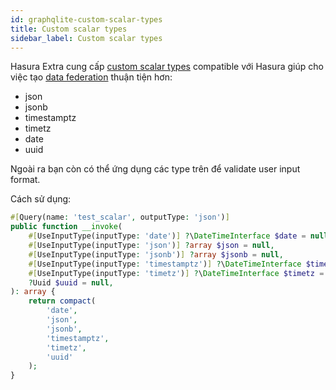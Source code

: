 ```yaml
---
id: graphqlite-custom-scalar-types
title: Custom scalar types
sidebar_label: Custom scalar types
---
```


Hasura Extra cung cấp [custom scalar types](https://graphqlite.thecodingmachine.io/docs/custom-types#registering-a-custom-scalar-type-advanced) compatible với Hasura giúp cho việc tạo
[data federation](https://hasura.io/docs/latest/graphql/core/databases/postgres/schema/remote-relationships/remote-schema-relationships.html)
thuận tiện hơn:

+ json
+ jsonb
+ timestamptz
+ timetz
+ date
+ uuid

Ngoài ra bạn còn có thể ứng dụng các type trên để validate user input format.

Cách sử dụng:

```php
#[Query(name: 'test_scalar', outputType: 'json')]
public function __invoke(
    #[UseInputType(inputType: 'date')] ?\DateTimeInterface $date = null,
    #[UseInputType(inputType: 'json')] ?array $json = null,
    #[UseInputType(inputType: 'jsonb')] ?array $jsonb = null,
    #[UseInputType(inputType: 'timestamptz')] ?\DateTimeInterface $timestamptz = null,
    #[UseInputType(inputType: 'timetz')] ?\DateTimeInterface $timetz = null,
    ?Uuid $uuid = null,
): array {
    return compact(
        'date', 
        'json', 
        'jsonb', 
        'timestamptz',
        'timetz',
        'uuid'
    );
}
```